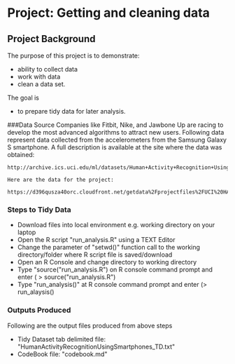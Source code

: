 # Project: Getting and cleaning data

## Project Background

The purpose of this project is to demonstrate:
 * ability to collect data
 * work with data
 * clean a data set. 

The goal is 
 * to prepare tidy data for later analysis. 
 

###Data Source
  Companies like Fitbit, Nike, and Jawbone Up are racing to develop the most advanced algorithms to attract new users. 
  Following data represent data collected from the accelerometers from the Samsung Galaxy S smartphone. 
  A full description is available at the site where the data was obtained:

	http://archive.ics.uci.edu/ml/datasets/Human+Activity+Recognition+Using+Smartphones

	Here are the data for the project:

	https://d396qusza40orc.cloudfront.net/getdata%2Fprojectfiles%2FUCI%20HAR%20Dataset.zip

 ### Steps to Tidy Data
 * Download files into local environment e.g. working directory on your laptop
 * Open the R script "run_analysis.R" using a TEXT Editor
 * Change the parameter of "setwd()" function call to the working directory/folder where R script file is saved/download
 * Open an R Console and change directory to working directory
 * Type "source("run_analysis.R") on R console command prompt and enter ( > source("run_analysis.R")
 * Type "run_analysis()" at R console command prompt and enter (> run_alaysis()

 ### Outputs Produced
 Following are the output files produced from above steps
 * Tidy Dataset tab delimited file: "HumanActivityRecognitionUsingSmartphones_TD.txt"
 * CodeBook  file: "codebook.md"
